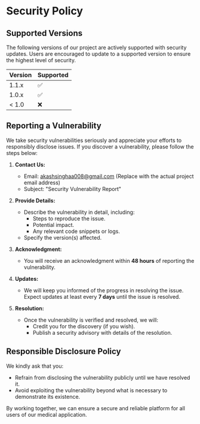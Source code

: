# Security Policy

## Supported Versions

The following versions of our project are actively supported with security updates. Users are encouraged to update to a supported version to ensure the highest level of security.

| Version   | Supported          |
| --------- | ------------------ |
| 1.1.x     | :white_check_mark: |
| 1.0.x     | :white_check_mark: |
| < 1.0     | :x:                |

## Reporting a Vulnerability

We take security vulnerabilities seriously and appreciate your efforts to responsibly disclose issues. If you discover a vulnerability, please follow the steps below:

1. **Contact Us:**
   - Email: [akashsinghaa008@gmail.com](mailto:akashsinghaa008@gmail.com) (Replace with the actual project email address)
   - Subject: "Security Vulnerability Report"

2. **Provide Details:**
   - Describe the vulnerability in detail, including:
     - Steps to reproduce the issue.
     - Potential impact.
     - Any relevant code snippets or logs.
   - Specify the version(s) affected.

3. **Acknowledgment:**
   - You will receive an acknowledgment within **48 hours** of reporting the vulnerability.

4. **Updates:**
   - We will keep you informed of the progress in resolving the issue. Expect updates at least every **7 days** until the issue is resolved.

5. **Resolution:**
   - Once the vulnerability is verified and resolved, we will:
     - Credit you for the discovery (if you wish).
     - Publish a security advisory with details of the resolution.

## Responsible Disclosure Policy

We kindly ask that you:

- Refrain from disclosing the vulnerability publicly until we have resolved it.
- Avoid exploiting the vulnerability beyond what is necessary to demonstrate its existence.

By working together, we can ensure a secure and reliable platform for all users of our medical application.

